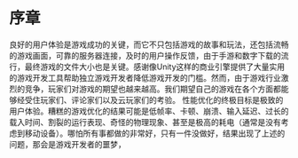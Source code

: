 
# 序章

良好的用户体验是游戏成功的关键，而它不只包括游戏的故事和玩法，还包括流畅的游戏画面，可靠的服务器连接，及时的用户操作反馈，由于手游和数字下载的流行，最终游戏的文件大小也是关键。感谢像Unity这样的商业引擎提供了大量实用的游戏开发工具帮助独立游戏开发者降低游戏开发的门槛。然而，由于游戏行业激烈的竞争，玩家们对游戏的期望也越来越高。我们期望自己的游戏在各个方面都能够经受住玩家们、评论家们以及云玩家们的考验。
性能优化的终极目标是极致的用户体验。糟糕的游戏优化的结果可能是低帧率、卡顿、崩溃、输入延迟、过长的载入时间、割裂的运行表现、奇怪的物理现象、甚至是极高的耗电（通常是没有考虑到移动设备）。哪怕所有事都做的非常好，只有一件没做好，结果出现了上述的问题，那会是游戏开发者的噩梦，
